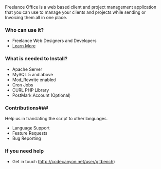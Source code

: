 Freelance Office is a web based client and project management application that you can use to manage your clients and projects while sending or Invoicing them all in one place.

### Who can use it? ###

* Freelance Web Designers and Developers
* [Learn More](http://codecanyon.net/user/gitbench)

### What is needed to Install? ###

* Apache Server 
* MySQL 5 and above
* Mod_Rewrite enabled
* Cron Jobs
* CURL PHP Library
* PostMark Account (Optional)

### Contributions###
Help us in translating the script to other languages.

* Language Support
* Feature Requests
* Bug Reporting

### If you need help ###

* Get in touch (http://codecanyon.net/user/gitbench)
